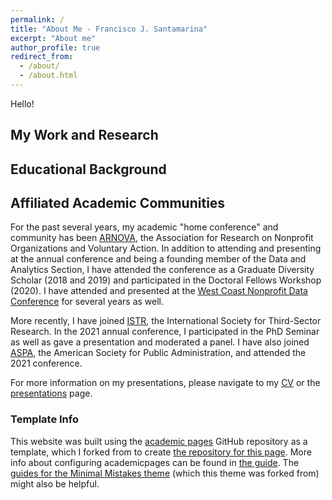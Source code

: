 ```yaml
---
permalink: /
title: "About Me - Francisco J. Santamarina"
excerpt: "About me"
author_profile: true
redirect_from: 
  - /about/
  - /about.html
---
```


Hello! 

## My Work and Research

## Educational Background

## Affiliated Academic Communities

For the past several years, my academic "home conference" and community has been [ARNOVA](https://www.arnova.org/), the Association for Research on Nonprofit Organizations and Voluntary Action. In addition to attending and presenting at the annual conference and being a founding member of the Data and Analytics Section, I have attended the conference as a Graduate Diversity Scholar (2018 and 2019) and participated in the Doctoral Fellows Workshop (2020). I have attended and presented at the [West Coast Nonprofit Data Conference](https://westcoastnonprofitdata.org/) for several years as well. 

More recently, I have joined [ISTR](https://www.istr.org/), the International Society for Third-Sector Research. In the 2021 annual conference, I participated in the PhD Seminar as well as gave a presentation and moderated a panel. I have also joined [ASPA](https://aspanet.secure-platform.com/), the American Society for Public Administration, and attended the 2021 conference.

For more information on my presentations, please navigate to my [CV](/cv) or the [presentations](/presentations) page.


### Template Info
This website was built using the [academic pages](https://academicpages.github.io/) GitHub repository as a template, which I forked from to create [the repository for this page](https://github.com/fjsantam/fjsantam.github.io). More info about configuring academicpages can be found in [the guide](https://academicpages.github.io/markdown/). The [guides for the Minimal Mistakes theme](https://mmistakes.github.io/minimal-mistakes/docs/configuration/) (which this theme was forked from) might also be helpful.
